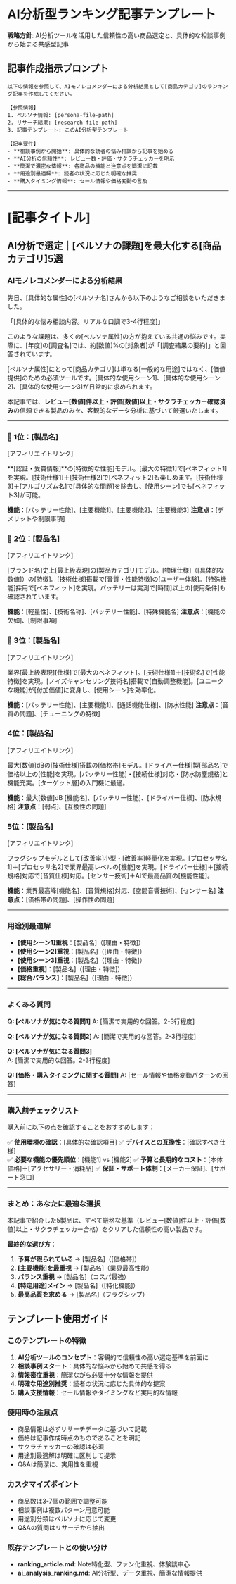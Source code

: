 # AI分析型ランキング記事テンプレート

**戦略方針**: AI分析ツールを活用した信頼性の高い商品選定と、具体的な相談事例から始まる共感型記事

## 記事作成指示プロンプト

```
以下の情報を参照して、AIモノレコメンダーによる分析結果として[商品カテゴリ]のランキング記事を作成してください。

【参照情報】
1. ペルソナ情報: [persona-file-path]
2. リサーチ結果: [research-file-path]
3. 記事テンプレート: このAI分析型テンプレート

【記事要件】
- **相談事例から開始**: 具体的な読者の悩み相談から記事を始める
- **AI分析の信頼性**: レビュー数・評価・サクラチェッカーを明示
- **簡潔で濃密な情報**: 各商品の機能と注意点を簡潔に記載
- **用途別最適解**: 読者の状況に応じた明確な推奨
- **購入タイミング情報**: セール情報や価格変動の言及
```

---

# [記事タイトル]
## AI分析で選定｜[ペルソナの課題]を最大化する[商品カテゴリ]5選

### AIモノレコメンダーによる分析結果

先日、[具体的な属性]の[ペルソナ名]さんから以下のようなご相談をいただきました。

「[具体的な悩み相談内容。リアルな口調で3-4行程度]」

このような課題は、多くの[ペルソナ属性]の方が抱えている共通の悩みです。実際に、[年度]の[調査名]では、約[数値]%の[対象者]が「[調査結果の要約]」と回答されています。

[ペルソナ属性]にとって[商品カテゴリ]は単なる[一般的な用途]ではなく、[価値提供]のための必須ツールです。[具体的な使用シーン1]、[具体的な使用シーン2]、[具体的な使用シーン3]が日常的に求められます。

本記事では、**レビュー[数値]件以上・評価[数値]以上・サクラチェッカー確認済み**の信頼できる製品のみを、客観的なデータ分析に基づいて厳選いたします。

---

### 🥇 1位：[製品名]
[アフィリエイトリンク]

**[認証・受賞情報]**の[特徴的な性能]モデル。[最大の特徴1]で[ベネフィット1]を実現。[技術仕様1]＋[技術仕様2]で[ベネフィット2]も楽しめます。[技術仕様3]＋[アルゴリズム名]で[具体的な問題]を除去し、[使用シーン]でも[ベネフィット3]が可能。

**機能**：[バッテリー性能]、[主要機能1]、[主要機能2]、[主要機能3]
**注意点**：[デメリットや制限事項]

### 🥈 2位：[製品名]
[アフィリエイトリンク]

[ブランド名]史上[最上級表現]の[製品カテゴリ]モデル。[物理仕様]（[具体的な数値]）の[特徴]。[技術仕様]搭載で[音質・性能特徴]の[ユーザー体験]。[特殊機能]採用で[ベネフィット]を実現。バッテリーは実測で[時間]以上の[使用条件]も確認されています。

**機能**：[軽量性]、[技術名称]、[バッテリー性能]、[特殊機能名]
**注意点**：[機能の欠如]、[制限事項]

### 🥉 3位：[製品名]
[アフィリエイトリンク]

業界[最上級表現][仕様]で[最大のベネフィット]。[技術仕様1]＋[技術名]で[性能特徴]を実現。[ノイズキャンセリング技術名]搭載で[自動調整機能]。[ユニークな機能]が[付加価値]に変身し、[使用シーン]を効率化。

**機能**：[バッテリー性能]、[主要機能1]、[通話機能仕様]、[防水性能]
**注意点**：[音質の問題]、[チューニングの特徴]

### 4位：[製品名]
[アフィリエイトリンク]

最大[数値]dBの[技術仕様]搭載の[価格帯]モデル。[ドライバー仕様]製[部品名]で価格以上の[性能]を実現。[バッテリー性能]・[接続仕様]対応・[防水防塵規格]と機能充実。[ターゲット層]の入門機に最適。

**機能**：最大[数値]dB [機能名]、[バッテリー性能]、[ドライバー仕様]、[防水規格]
**注意点**：[弱点]、[互換性の問題]

### 5位：[製品名]
[アフィリエイトリンク]

フラグシップモデルとして[改善率]小型・[改善率]軽量化を実現。[プロセッサ名1]＋[プロセッサ名2]で業界最高レベルの[機能]を実現。[ドライバー仕様]＋[接続規格]対応で[音質仕様]対応。[センサー技術]＋AIで最高品質の[機能性能]。

**機能**：業界最高峰[機能名]、[音質規格]対応、[空間音響技術]、[センサー名]
**注意点**：[価格帯の問題]、[操作性の問題]

---

### 用途別最適解

- **[使用シーン1]重視**：[製品名]（[理由・特徴]）
- **[使用シーン2]重視**：[製品名]（[理由・特徴]）  
- **[使用シーン3]重視**：[製品名]（[理由・特徴]）
- **[価格重視]**：[製品名]（[理由・特徴]）
- **[総合バランス]**：[製品名]（[理由・特徴]）

---

### よくある質問

**Q: [ペルソナが気になる質問1]**
A: [簡潔で実用的な回答。2-3行程度]

**Q: [ペルソナが気になる質問2]**
A: [簡潔で実用的な回答。2-3行程度]

**Q: [ペルソナが気になる質問3]**  
A: [簡潔で実用的な回答。2-3行程度]

**Q: [価格・購入タイミングに関する質問]**
A: [セール情報や価格変動パターンの回答]

---

### 購入前チェックリスト

購入前に以下の点を確認することをおすすめします：

✅ **使用環境の確認**：[具体的な確認項目]
✅ **デバイスとの互換性**：[確認すべき仕様]  
✅ **必要な機能の優先順位**：[機能1] vs [機能2]
✅ **予算と長期的なコスト**：[本体価格]＋[アクセサリー・消耗品]
✅ **保証・サポート体制**：[メーカー保証]、[サポート窓口]

---

### まとめ：あなたに最適な選択

本記事で紹介した5製品は、すべて厳格な基準（レビュー[数値]件以上・評価[数値]以上・サクラチェッカー合格）をクリアした信頼性の高い製品です。

**最終的な選び方**：
1. **予算が限られている** → [製品名]（[価格帯]）
2. **[主要機能]を最重視** → [製品名]（業界最高性能）
3. **バランス重視** → [製品名]（コスパ最強）
4. **[特定用途]メイン** → [製品名]（[特化機能]）
5. **最高品質を求める** → [製品名]（フラグシップ）

## テンプレート使用ガイド

### このテンプレートの特徴
1. **AI分析ツールのコンセプト**：客観的で信頼性の高い選定基準を前面に
2. **相談事例スタート**：具体的な悩みから始めて共感を得る
3. **情報密度重視**：簡潔ながら必要十分な情報を提供
4. **明確な用途別推奨**：読者の状況に応じた具体的な提案
5. **購入支援情報**：セール情報やタイミングなど実用的な情報

### 使用時の注意点
- 商品情報は必ずリサーチデータに基づいて記載
- 価格は記事作成時点のものであることを明記
- サクラチェッカーの確認は必須
- 用途別最適解は明確に区別して提示
- Q&Aは簡潔に、実用性を重視

### カスタマイズポイント
- 商品数は3-7個の範囲で調整可能
- 相談事例は複数パターン用意可能
- 用途別分類はペルソナに応じて変更
- Q&Aの質問はリサーチから抽出

### 既存テンプレートとの使い分け
- **ranking_article.md**: Note特化型、ファン化重視、体験談中心
- **ai_analysis_ranking.md**: AI分析型、データ重視、簡潔な情報提供